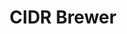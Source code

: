 ---
title: CIDR Brewer
direct_url: https://github.com/caleb531/cidr-brewer
categories: programs
short_description: Finds the network ID, broadcast ID, and more from any IP addresses you provide
---